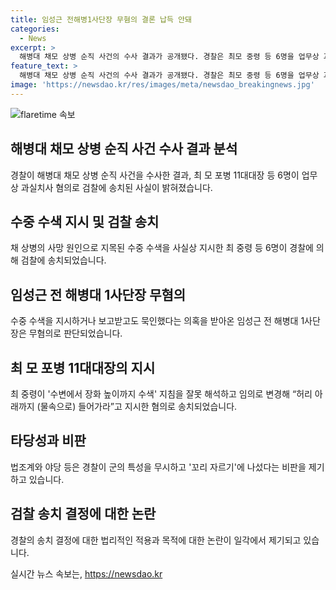 ```yaml
---
title: 임성근 전해병1사단장 무혐의 결론 납득 안돼
categories:
  - News
excerpt: >
  해병대 채모 상병 순직 사건의 수사 결과가 공개됐다. 경찰은 최모 중령 등 6명을 업무상 과실치사 혐의로 검찰에 송치했으며, 임성근 전 해병대 1사단장은 무혐의로 처리됐다. 사단장이 수중 수색 지시를 한 것은 파악됐지만, 군사 조직 특성과 관련한 논란이 일고 있다. 이에 대한 법조계의 비판과 공수처의 추가 조사 요구가 이어지고 있으며, 더불어민주당은 특검법을 촉구하고 있다. 임 전 사단장과 관련된 골프 모임에 참여한 변호사의 조사도 이뤄지고 있다.
feature_text: >
  해병대 채모 상병 순직 사건의 수사 결과가 공개됐다. 경찰은 최모 중령 등 6명을 업무상 과실치사 혐의로 검찰에 송치했으며, 임성근 전 해병대 1사단장은 무혐의로 처리됐다. 사단장이 수중 수색 지시를 한 것은 파악됐지만, 군사 조직 특성과 관련한 논란이 일고 있다. 이에 대한 법조계의 비판과 공수처의 추가 조사 요구가 이어지고 있으며, 더불어민주당은 특검법을 촉구하고 있다. 임 전 사단장과 관련된 골프 모임에 참여한 변호사의 조사도 이뤄지고 있다.
image: 'https://newsdao.kr/res/images/meta/newsdao_breakingnews.jpg'
---
```


<p><img src="https://newsdao.kr/res/images/meta/newsdao_breakingnews.jpg" alt="flaretime 속보" /></p>

<h2 data-ke-size="size26">해병대 채모 상병 순직 사건 수사 결과 분석</h2>

<p data-ke-size="size16">경찰이 해병대 채모 상병 순직 사건을 수사한 결과, 최 모 포병 11대대장 등 6명이 업무상 과실치사 혐의로 검찰에 송치된 사실이 밝혀졌습니다.</p>

<h2 data-ke-size="size24">수중 수색 지시 및 검찰 송치</h2>

<p data-ke-size="size16">채 상병의 사망 원인으로 지목된 수중 수색을 사실상 지시한 최 중령 등 6명이 경찰에 의해 검찰에 송치되었습니다.</p>

<h2 data-ke-size="size24">임성근 전 해병대 1사단장 무혐의</h2>

<p data-ke-size="size16">수중 수색을 지시하거나 보고받고도 묵인했다는 의혹을 받아온 임성근 전 해병대 1사단장은 무혐의로 판단되었습니다.</p>

<h2 data-ke-size="size24">최 모 포병 11대대장의 지시</h2>

<p data-ke-size="size16">최 중령이 '수변에서 장화 높이까지 수색' 지침을 잘못 해석하고 임의로 변경해 “허리 아래까지 (물속으로) 들어가라”고 지시한 혐의로 송치되었습니다.</p>

<h2 data-ke-size="size24">타당성과 비판</h2>

<p data-ke-size="size16">법조계와 야당 등은 경찰이 군의 특성을 무시하고 '꼬리 자르기'에 나섰다는 비판을 제기하고 있습니다.</p>

<h2 data-ke-size="size24">검찰 송치 결정에 대한 논란</h2>

<p data-ke-size="size16">경찰의 송치 결정에 대한 법리적인 적용과 목적에 대한 논란이 일각에서 제기되고 있습니다.</p>
실시간 뉴스 속보는, <a href="https://newsdao.kr" rel="dofollow">https://newsdao.kr</a>


